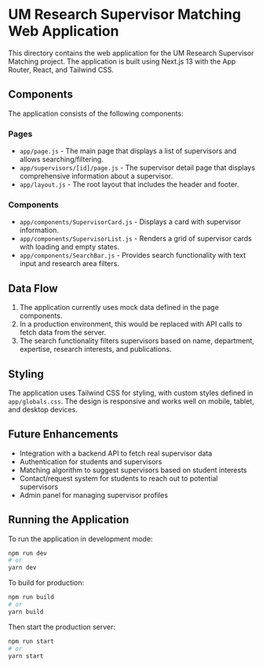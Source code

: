 # UM Research Supervisor Matching Web Application

This directory contains the web application for the UM Research Supervisor Matching project. The application is built using Next.js 13 with the App Router, React, and Tailwind CSS.

## Components

The application consists of the following components:

### Pages

- `app/page.js` - The main page that displays a list of supervisors and allows searching/filtering.
- `app/supervisors/[id]/page.js` - The supervisor detail page that displays comprehensive information about a supervisor.
- `app/layout.js` - The root layout that includes the header and footer.

### Components

- `app/components/SupervisorCard.js` - Displays a card with supervisor information.
- `app/components/SupervisorList.js` - Renders a grid of supervisor cards with loading and empty states.
- `app/components/SearchBar.js` - Provides search functionality with text input and research area filters.

## Data Flow

1. The application currently uses mock data defined in the page components.
2. In a production environment, this would be replaced with API calls to fetch data from the server.
3. The search functionality filters supervisors based on name, department, expertise, research interests, and publications.

## Styling

The application uses Tailwind CSS for styling, with custom styles defined in `app/globals.css`. The design is responsive and works well on mobile, tablet, and desktop devices.

## Future Enhancements

- Integration with a backend API to fetch real supervisor data
- Authentication for students and supervisors
- Matching algorithm to suggest supervisors based on student interests
- Contact/request system for students to reach out to potential supervisors
- Admin panel for managing supervisor profiles

## Running the Application

To run the application in development mode:

```bash
npm run dev
# or
yarn dev
```

To build for production:

```bash
npm run build
# or
yarn build
```

Then start the production server:

```bash
npm run start
# or
yarn start
``` 